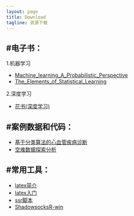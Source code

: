 ```yaml
---
layout: page
title: Download
tagline: 资源下载
---
```


## #电子书：

1.机器学习
+ [Machine_learning_A_Probabilistic_Perspective](/download/Machine_learning_A_Probabilistic_Perspective.pdf)
+ [The_Elements_of_Statistical_Learning](/download/The_Elements_of_Statistical_Learning.pdf)

2.深度学习
+ [花书(深度学习)](/download/花书：深度学习.pdf)


## #案例数据和代码：

+ [基于分类算法的心血管疾病诊断](/download/基于分类算法的心血管疾病诊断.rar)
+ [空难数据探索分析](/download/空难数据探索分析.rar)


## #常用工具：

+ [latex简介](/download/latex简介.pdf)
+ [latex入门](/download/latex入门.pdf)
+ [ssr脚本](/download/ssr.sh)
+ [ShadowsocksR-win](/download/ShadowsocksR-win.rar)



